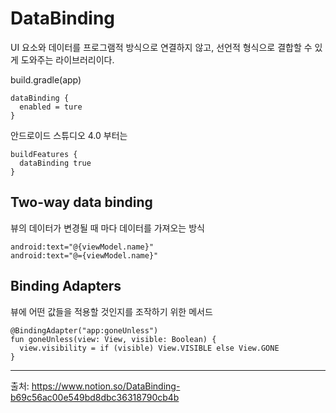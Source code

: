 # DataBinding
UI 요소와 데이터를 프로그램적 방식으로 연결하지 않고, 선언적 형식으로 결합할 수 있게 도와주는 라이브러리이다.

build.gradle(app)
```
dataBinding {
  enabled = ture
}
```
안드로이드 스튜디오 4.0 부터는
```
buildFeatures {
  dataBinding true
}
```

## Two-way data binding
뷰의 데이터가 변경될 때 마다 데이터를 가져오는 방식
```
android:text="@{viewModel.name}"
android:text="@={viewModel.name}"
```

## Binding Adapters
뷰에 어떤 값들을 적용할 것인지를 조작하기 위한 메서드
```
@BindingAdapter("app:goneUnless")
fun goneUnless(view: View, visible: Boolean) {
  view.visibility = if (visible) View.VISIBLE else View.GONE
}
```
***
출처: https://www.notion.so/DataBinding-b69c56ac00e549bd8dbc36318790cb4b
